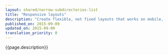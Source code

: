 ```yaml
---
layout: shared/narrow-subdirectories-list
title: "Responsive layouts"
description: "Create flexible, not fixed layouts that works on mobile, desktop or anything else with a screen."
published_on: 2015-09-09
updated_on: 2015-09-09
translation_priority: 0
---
```


<p class="intro">
  {{page.description}}
</p>
